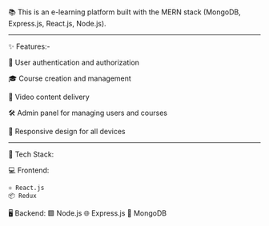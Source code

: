 📚 This is an e-learning platform built with the MERN stack (MongoDB, Express.js, React.js, Node.js).

------------------------------------------------------------------------------------------------------------------------------------------------------------------------------------------------------------------

✨ Features:-

🔐 User authentication and authorization

🎓 Course creation and management

🎥 Video content delivery

🛠️ Admin panel for managing users and courses

📱 Responsive design for all devices

------------------------------------------------------------------------------------------------------------------------------------------------------------------------------------------------------------------

🧰 Tech Stack:

💻 Frontend:

    ⚛️ React.js
    📦 Redux

🖥 Backend:
    🟩 Node.js
    🌐 Express.js
    🍃 MongoDB
